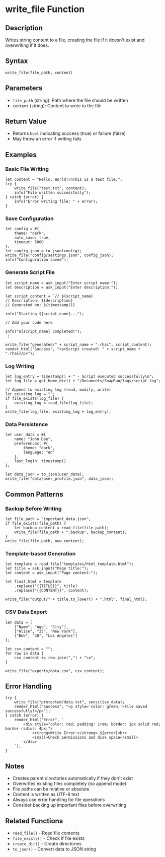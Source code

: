 # write_file Function

## Description
Writes string content to a file, creating the file if it doesn't exist and overwriting if it does.

## Syntax
```rhai
write_file(file_path, content)
```

## Parameters
- `file_path` (string): Path where the file should be written
- `content` (string): Content to write to the file

## Return Value
- Returns `bool` indicating success (true) or failure (false)
- May throw an error if writing fails

## Examples

### Basic File Writing
```rhai
let content = "Hello, World!\nThis is a test file.";
try {
    write_file("test.txt", content);
    info("File written successfully");
} catch (error) {
    info("Error writing file: " + error);
}
```

### Save Configuration
```rhai
let config = #{
    theme: "dark",
    auto_save: true,
    timeout: 5000
};
let config_json = to_json(config);
write_file("config/settings.json", config_json);
info("Configuration saved");
```

### Generate Script File
```rhai
let script_name = ask_input("Enter script name:");
let description = ask_input("Enter description:");

let script_content = `// ${script_name}
// Description: ${description}
// Generated on: ${timestamp()}

info("Starting ${script_name}...");

// Add your code here

info("${script_name} completed!");
`;

write_file("generated/" + script_name + ".rhai", script_content);
render_html("Success", "<p>Script created: " + script_name + ".rhai</p>");
```

### Log Writing
```rhai
let log_entry = timestamp() + " - Script executed successfully\n";
let log_file = get_home_dir() + "/Documents/SnapRun/logs/script.log";

// Append to existing log (read, modify, write)
let existing_log = "";
if file_exists(log_file) {
    existing_log = read_file(log_file);
}
write_file(log_file, existing_log + log_entry);
```

### Data Persistence
```rhai
let user_data = #{
    name: "John Doe",
    preferences: #{
        theme: "dark",
        language: "en"
    },
    last_login: timestamp()
};

let data_json = to_json(user_data);
write_file("data/user_profile.json", data_json);
```

## Common Patterns

### Backup Before Writing
```rhai
let file_path = "important_data.json";
if file_exists(file_path) {
    let backup_content = read_file(file_path);
    write_file(file_path + ".backup", backup_content);
}
write_file(file_path, new_content);
```

### Template-based Generation
```rhai
let template = read_file("templates/html_template.html");
let title = ask_input("Page title:");
let content = ask_input("Page content:");

let final_html = template
    .replace("{{TITLE}}", title)
    .replace("{{CONTENT}}", content);

write_file("output/" + title.to_lower() + ".html", final_html);
```

### CSV Data Export
```rhai
let data = [
    ["Name", "Age", "City"],
    ["Alice", "25", "New York"],
    ["Bob", "30", "Los Angeles"]
];

let csv_content = "";
for row in data {
    csv_content += row.join(",") + "\n";
}

write_file("exports/data.csv", csv_content);
```

## Error Handling
```rhai
try {
    write_file("protected/data.txt", sensitive_data);
    render_html("Success", "<p style='color: green;'>File saved successfully!</p>");
} catch (error) {
    render_html("Error", `
        <div style="color: red; padding: 1rem; border: 1px solid red; border-radius: 4px;">
            <strong>Write Error:</strong> ${error}<br>
            <small>Check permissions and disk space</small>
        </div>
    `);
}
```

## Notes
- Creates parent directories automatically if they don't exist
- Overwrites existing files completely (no append mode)
- File paths can be relative or absolute
- Content is written as UTF-8 text
- Always use error handling for file operations
- Consider backing up important files before overwriting

## Related Functions
- `read_file()` - Read file contents
- `file_exists()` - Check if file exists
- `create_dir()` - Create directories
- `to_json()` - Convert data to JSON string
